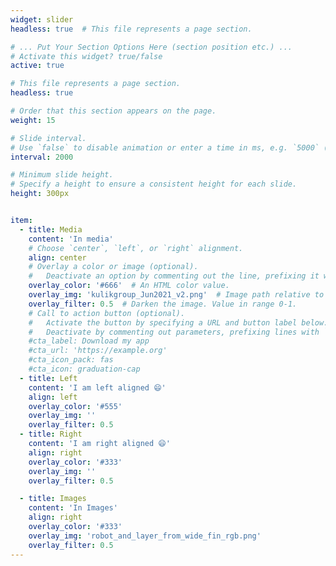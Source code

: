 ```yaml
---
widget: slider
headless: true  # This file represents a page section.

# ... Put Your Section Options Here (section position etc.) ...
# Activate this widget? true/false
active: true

# This file represents a page section.
headless: true

# Order that this section appears on the page.
weight: 15

# Slide interval.
# Use `false` to disable animation or enter a time in ms, e.g. `5000` (5s).
interval: 2000

# Minimum slide height.
# Specify a height to ensure a consistent height for each slide.
height: 300px


item:
  - title: Media
    content: 'In media'
    # Choose `center`, `left`, or `right` alignment.
    align: center
    # Overlay a color or image (optional).
    #   Deactivate an option by commenting out the line, prefixing it with `#`.
    overlay_color: '#666'  # An HTML color value.
    overlay_img: 'kulikgroup_Jun2021_v2.png'  # Image path relative to your `assets/media/` folder
    overlay_filter: 0.5  # Darken the image. Value in range 0-1.
    # Call to action button (optional).
    #   Activate the button by specifying a URL and button label below.
    #   Deactivate by commenting out parameters, prefixing lines with `#`.
    #cta_label: Download my app
    #cta_url: 'https://example.org'
    #cta_icon_pack: fas
    #cta_icon: graduation-cap
  - title: Left
    content: 'I am left aligned 😄'
    align: left
    overlay_color: '#555'
    overlay_img: ''
    overlay_filter: 0.5
  - title: Right
    content: 'I am right aligned 😄'
    align: right
    overlay_color: '#333'
    overlay_img: ''
    overlay_filter: 0.5

  - title: Images
    content: 'In Images'
    align: right
    overlay_color: '#333'
    overlay_img: 'robot_and_layer_from_wide_fin_rgb.png'
    overlay_filter: 0.5
---
```

